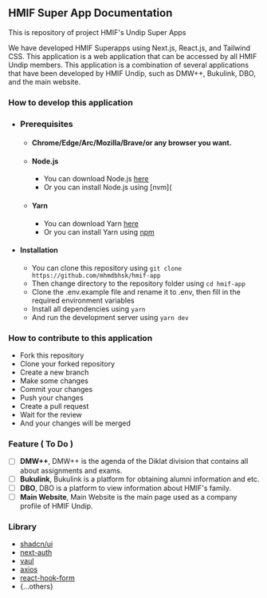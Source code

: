 ## HMIF Super App Documentation

<p>This is repository of project HMIF's Undip Super Apps</p>
We have developed HMIF Superapps using Next.js, React.js, and Tailwind CSS. This application
is a web application that can be accessed by all HMIF Undip members. This application is a
combination of several applications that have been developed by HMIF Undip, such as DMW++,
Bukulink, DBO, and the main website.

### How to develop this application

- ### Prerequisites

  - #### Chrome/Edge/Arc/Mozilla/Brave/or any browser you want.
  - #### Node.js
    - You can download Node.js [here](https://nodejs.org/en/download/)
    - Or you can install Node.js using [nvm](
  - #### Yarn
    - You can download Yarn [here](https://classic.yarnpkg.com/en/docs/install/#windows-stable)
    - Or you can install Yarn using [npm](https://www.npmjs.com/package/yarn)

- #### Installation
  - You can clone this repository using `git clone https://github.com/mhmdbhsk/hmif-app`
  - Then change directory to the repository folder using `cd hmif-app`
  - Clone the .env.example file and rename it to .env, then fill in the required environment variables
  - Install all dependencies using `yarn`
  - And run the development server using `yarn dev`

### How to contribute to this application

- Fork this repository
- Clone your forked repository
- Create a new branch
- Make some changes
- Commit your changes
- Push your changes
- Create a pull request
- Wait for the review
- And your changes will be merged

### Feature ( To Do )

- [ ] **DMW++**, DMW++ is the agenda of the Diklat division that contains all about assignments and exams.
- [ ] **Bukulink**, Bukulink is a platform for obtaining alumni information and etc.
- [ ] **DBO**, DBO is a platform to view information about HMIF's family.
- [ ] **Main Website**, Main Website is the main page used as a company profile of HMIF Undip.

### Library

- [shadcn/ui](https://ui.shadcn.com/)
- [next-auth](https://next-auth.js.org/)
- [vaul](https://github.com/emilkowalski/vaul)
- [axios](https://axios-http.com/)
- [react-hook-form](https://www.react-hook-form.com/)
- {...others}
